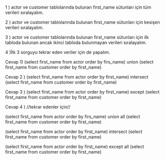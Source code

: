 1 ) actor ve customer tablolarında bulunan first_name sütunları için tüm verileri sıralayalım.

2 ) actor ve customer tablolarında bulunan first_name sütunları için kesişen verileri sıralayalım.

3 ) actor ve customer tablolarında bulunan first_name sütunları için ilk tabloda bulunan ancak ikinci tabloda bulunmayan verileri sıralayalım.

4 )İlk 3 sorguyu tekrar eden veriler için de yapalım.



Cevap 1) 
(select first_name from actor order by firs_name)
union
(select first_name from customer order by first_name)


Cevap 2 )
(select first_name from actor order by first_name)
intersect
(select first_name from customer order by first_name)


Cevap 3 )
(select first_name from actor order by first_name)
except
(select first_name from customer order by first_name)


Cevap 4 ) 
//tekrar edenler için//

(select first_name from actor order by firs_name)
union all
(select first_name from customer order by first_name)


(select first_name from actor order by first_name)
intersect
(select first_name from customer order by first_name)


(select first_name from actor order by first_name)
except all
(select first_name from customer order by first_name)

